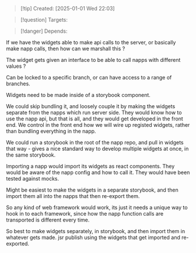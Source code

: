 
>[!tip] Created: [2025-01-01 Wed 22:03]

>[!question] Targets: 

>[!danger] Depends: 

If we have the widgets able to make api calls to the server, or basically make napp calls, then how can we marshall this ?

The widget gets given an interface to be able to call napps with different values ?

Can be locked to a specific branch, or can have access to a range of branches.

Widgets need to be made inside of a storybook component.

We could skip bundling it, and loosely couple it by making the widgets separate from the napps which run server side.  They would know how to use the napp api, but that is all, and they would get developed in the front end.  We control in the front end how we will wire up registed widgets, rather than bundling everything in the napp.

We could run a storybook in the root of the napp repo, and pull in widgets that way - gives a nice standard way to develop multiple widgets at once, in the same storybook.

Importing a napp would import its widgets as react components.  They would be aware of the napp config and how to call it.  They would have been tested against mocks.

Might be easiest to make the widgets in a separate storybook, and then import them all into the napps that then re-export them.

So any kind of web framework would work, its just it needs a unique way to hook in to each framework, since how the napp function calls are transported is different every time.

So best to make widgets separately, in storybook, and then import them in whatever gets made.
jsr publish using the widgets that get imported and re-exported.